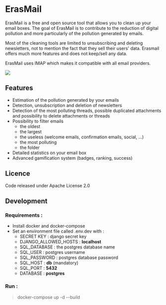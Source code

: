 ErasMail
===========

ErasMail is a free and open source tool that allows you to clean up your email boxes. The goal of ErasMail is to contribute to the reduction of digital pollution and more particularly of the pollution generated by emails. 

Most of the cleaning tools are limited to unsubscribing and deleting newsletters, not to mention the fact that they sell their users' data. Erasmail offers much more features and does not keep/sell any data. 

ErasMail uses IMAP which makes it compatible with all email providers.

![](erasmail.gif)

## Features
- Estimation of the pollution generated by your emails
- Detection, unsubscription and deletion of newsletters
- Detection of the most polluting threads, possible duplicated attachments and possibility to delete attachments or threads
- Possibility to filter emails   
  - the oldest 
  - the largest 
  - the useless (welcome emails, confirmation emails, social, ...)
  - the most polluting
  - the folder
- Detailed statistics on your email box
- Advanced gamification system (badges, ranking, success)

## Licence
Code released under Apache License 2.0

## Development 

### Requirements : 
* Install docker and docker-compose
* Set an environment file called .env.dev with :
  * SECRET KEY : django secret key
  * DJANGO_ALLOWED_HOSTS : **localhost**
  * SQL_DATABASE : the postgres database name
  * SQL_USER : postgres username
  * SQL_PASSWORD : postgres database password
  * SQL_HOST : **db** (mandatory)
  * SQL_PORT : **5432**
  * DATABASE : **postgres**
### Run :
>docker-compose up -d --build

